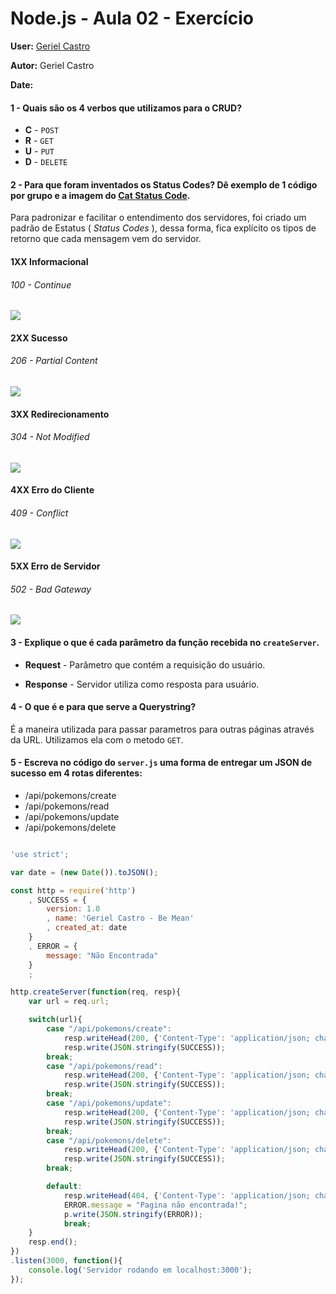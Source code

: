 # Node.js - Aula 02 - Exercício
**User:** [Geriel Castro](https://github.com/geriel)

**Autor:** Geriel Castro

**Date:**

#### 1 - Quais são os 4 verbos que utilizamos para o CRUD?
* **C** - `POST`
* **R** - `GET`
* **U** - `PUT`
* **D** - `DELETE`


#### 2 -  Para que foram inventados os Status Codes? Dê exemplo de 1 código por grupo e a imagem do [Cat Status Code](https://http.cat/).

Para padronizar e facilitar o entendimento dos servidores, foi criado um padrão de Estatus ( *Status Codes* ), dessa forma, fica explícito os tipos de retorno que cada mensagem vem do servidor.

#### 1XX Informacional
###### 100 - Continue

![](https://http.cat/100)

#### 2XX Sucesso

###### 206 - Partial Content

![](https://http.cat/206)

#### 3XX Redirecionamento

###### 304 - Not Modified

![](https://http.cat/304)

#### 4XX Erro do Cliente

###### 409 - Conflict

![](https://http.cat/409)

#### 5XX Erro de Servidor

###### 502 - Bad Gateway

![](https://http.cat/502)


#### 3 - Explique o que é cada parâmetro da função recebida no `createServer`.

* **Request** - Parâmetro que contém a requisição do usuário.

* **Response** - Servidor utiliza como resposta para usuário.


#### 4 - O que é e para que serve a Querystring?

É a maneira utilizada para passar parametros para outras páginas através da URL. Utilizamos ela com o metodo `GET`.


#### 5 - Escreva no código do `server.js` uma forma de entregar um JSON de sucesso em 4 rotas diferentes:

* /api/pokemons/create
* /api/pokemons/read
* /api/pokemons/update
* /api/pokemons/delete

```js

'use strict';

var date = (new Date()).toJSON();

const http = require('http')
    , SUCCESS = {
        version: 1.0
        , name: 'Geriel Castro - Be Mean'
        , created_at: date
    }
    , ERROR = {
        message: "Não Encontrada"
    }
    ;

http.createServer(function(req, resp){
    var url = req.url;

    switch(url){
        case "/api/pokemons/create":
            resp.writeHead(200, {'Content-Type': 'application/json; charset=utf-8'});
            resp.write(JSON.stringify(SUCCESS));
        break;
        case "/api/pokemons/read":
            resp.writeHead(200, {'Content-Type': 'application/json; charset=utf-8'});
            resp.write(JSON.stringify(SUCCESS));
        break;
        case "/api/pokemons/update":
            resp.writeHead(200, {'Content-Type': 'application/json; charset=utf-8'});
            resp.write(JSON.stringify(SUCCESS));
        break;
        case "/api/pokemons/delete":
            resp.writeHead(200, {'Content-Type': 'application/json; charset=utf-8'});
            resp.write(JSON.stringify(SUCCESS));
        break;

        default:
            resp.writeHead(404, {'Content-Type': 'application/json; charset=utf-8'});
            ERROR.message = "Pagina não encontrada!";
            p.write(JSON.stringify(ERROR));
            break;
    }
    resp.end();
})
.listen(3000, function(){
    console.log('Servidor rodando em localhost:3000');
});

```
